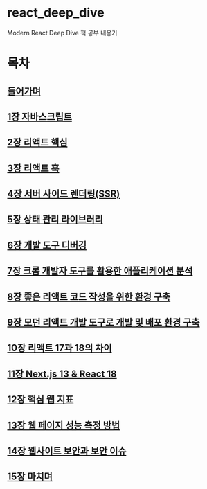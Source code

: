 # react_deep_dive
Modern React Deep Dive 책 공부 내용기

# 목차
## [들어가며](Modern_React_Deep_Dive/No_0/)
## [1장 자바스크립트](Modern_React_Deep_Dive/No_1/README.md)
## [2장 리액트 핵심](Modern_React_Deep_Dive/No_2/README.md)
## [3장 리액트 훅](Modern_React_Deep_Dive/No_3/README.md)
## [4장 서버 사이드 렌더링(SSR)](Modern_React_Deep_Dive/No_4/README.md)
## [5장 상태 관리 라이브러리](Modern_React_Deep_Dive/No_5/README.md)
## [6장 개발 도구 디버깅](Modern_React_Deep_Dive/No_6/README.md)
## [7장 크롬 개발자 도구를 활용한 애플리케이션 분석](Modern_React_Deep_Dive/No_7/README.md)
## [8장 좋은 리액트 코드 작성을 위한 환경 구축](Modern_React_Deep_Dive/No_8/README.md)
## [9장 모던 리액트 개발 도구로 개발 및 배포 환경 구축](Modern_React_Deep_Dive/No_9/README.md)
## [10장 리액트 17과 18의 차이](Modern_React_Deep_Dive/No_10/README.md)
## [11장 Next.js 13 & React 18](Modern_React_Deep_Dive/No_11/README.md)
## [12장 핵심 웹 지표](Modern_React_Deep_Dive/No_12/README.md)
## [13장 웹 페이지 성능 측정 방법](Modern_React_Deep_Dive/No_13/README.md)
## [14장 웹사이트 보안과 보안 이슈](Modern_React_Deep_Dive/No_14/README.md)
## [15장 마치며](Modern_React_Deep_Dive/No_15/README.md)